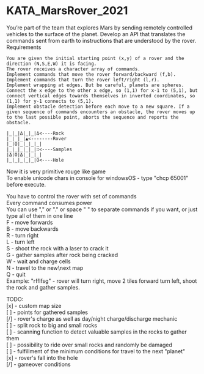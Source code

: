# KATA_MarsRover_2021

You’re part of the team that explores Mars by sending remotely controlled vehicles to the surface of the planet. Develop an API that translates the commands sent from earth to instructions that are understood by the rover.
Requirements

    You are given the initial starting point (x,y) of a rover and the direction (N,S,E,W) it is facing.
    The rover receives a character array of commands.
    Implement commands that move the rover forward/backward (f,b).
    Implement commands that turn the rover left/right (l,r).
    Implement wrapping at edges. But be careful, planets are spheres. Connect the x edge to the other x edge, so (1,1) for x-1 to (5,1), but connect vertical edges towards themselves in inverted coordinates, so (1,1) for y-1 connects to (5,1).
    Implement obstacle detection before each move to a new square. If a given sequence of commands encounters an obstacle, the rover moves up to the last possible point, aborts the sequence and reports the obstacle.
```
|_|_|Δ|_|_|Δ<----Rock
|_|_|_|▲<--------Rover
|_|Ο|_|_|_|_|
|_|_|_|_|_|∷<----Samples
|Δ|Ο|Δ|_|_|_|
|_|_|_|_|_|Ο<----Hole
```

Now it is very primitive rouge like game\
To enable unicode chars in console for windowsOS - type "chcp 65001" before execute.

You have to control the rover with set of commands\
Every command consumes power\
You can use "," or "." or space " " to separate commands if you want, or just type all of them in one line\
F - move forwards\
B - move backwards\
R - turn right\
L - turn left\
S - shoot the rock with a laser to crack it\
G - gather samples after rock being cracked\
W - wait and charge cells\
N - travel to the new\next map\
Q - quit\
Example: "rfflfsg" - rover will turn right, move 2 tiles forward turn left, shoot the rock and gather samples.

TODO:\
[x] - custom map size\
[ ] - points for gathered samples\
[/] - rover's charge as well as day/night charge/discharge mechanic\
[ ] - split rock to big and small rocks\
[ ] - scanning function to detect valuable samples in the rocks to gather them\
[ ] - possibility to ride over small rocks and randomly be damaged\
[ ] - fulfillment of the minimum conditions for travel to the next "planet"\
[x] - rover's fall into the hole\
[/] - gameover conditions